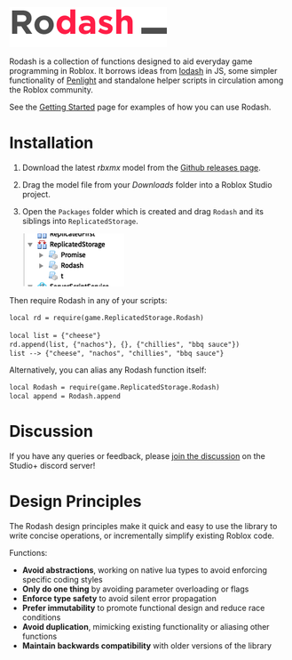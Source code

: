![logo](logo.png)

Rodash is a collection of functions designed to aid everyday game programming in Roblox. It borrows ideas from [lodash](https://lodash.com) in JS, some simpler functionality of [Penlight](https://github.com/stevedonovan/Penlight) and standalone helper scripts in circulation among the Roblox community.

See the [Getting Started](getting-started) page for examples of how you can use Rodash.

# Installation

1. Download the latest _rbxmx_ model from the [Github releases page](https://github.com/CodeKingdomsTeam/rodash/releases).
2. Drag the model file from your _Downloads_ folder into a Roblox Studio project.
3. Open the `Packages` folder which is created and drag `Rodash` and its siblings into `ReplicatedStorage`.

   ![ReplicatedStorage](ReplicatedStorage.png)

Then require Rodash in any of your scripts:

```
local rd = require(game.ReplicatedStorage.Rodash)

local list = {"cheese"}
rd.append(list, {"nachos"}, {}, {"chillies", "bbq sauce"})
list --> {"cheese", "nachos", "chillies", "bbq sauce"}
```

Alternatively, you can alias any Rodash function itself:

```
local Rodash = require(game.ReplicatedStorage.Rodash)
local append = Rodash.append
```

# Discussion

If you have any queries or feedback, please [join the discussion](https://discord.gg/PyaNeN5) on the Studio+ discord server!

# Design Principles

The Rodash design principles make it quick and easy to use the library to write concise operations, or incrementally simplify existing Roblox code.

Functions:

- **Avoid abstractions**, working on native lua types to avoid enforcing specific coding styles
- **Only do one thing** by avoiding parameter overloading or flags
- **Enforce type safety** to avoid silent error propagation
- **Prefer immutability** to promote functional design and reduce race conditions
- **Avoid duplication**, mimicking existing functionality or aliasing other functions
- **Maintain backwards compatibility** with older versions of the library
